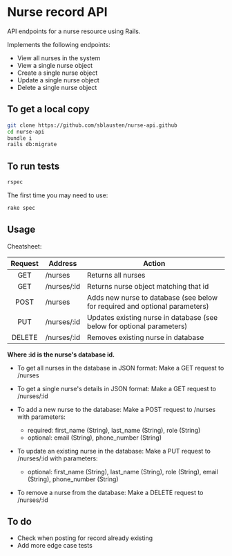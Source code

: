 # Nurse record API

API endpoints for a nurse resource using Rails.

Implements the following endpoints:
* View all nurses in the system
* View a single nurse object
* Create a single nurse object
* Update a single nurse object
* Delete a single nurse object

## To get a local copy

```bash
git clone https://github.com/sblausten/nurse-api.github
cd nurse-api
bundle i
rails db:migrate
```

## To run tests

```bash
rspec
```

The first time you may need to use:
```bash
rake spec
```

## Usage

Cheatsheet:

| Request | Address | Action |
|:-:|---|---|
| GET | /nurses | Returns all nurses |
| GET | /nurses/:id | Returns nurse object matching that id  |
| POST | /nurses | Adds new nurse to database (see below for required and optional parameters) |
| PUT | /nurses/:id | Updates existing nurse in database (see below for optional parameters) |
| DELETE | /nurses/:id | Removes existing nurse in database |

**Where :id is the nurse's database id.**

- To get all nurses in the database in JSON format:
Make a GET request to /nurses

- To get a single nurse's details in JSON format:
Make a GET request to /nurses/:id

- To add a new nurse to the database:
Make a POST request to /nurses with parameters:
  - required: first_name (String), last_name (String), role (String)
  - optional: email (String), phone_number (String)

- To update an existing nurse in the database:
Make a PUT request to /nurses/:id with parameters:
  - optional: first_name (String), last_name (String), role (String), email (String), phone_number (String)

- To remove a nurse from the database:
Make a DELETE request to /nurses/:id

## To do
- Check when posting for record already existing
- Add more edge case tests
